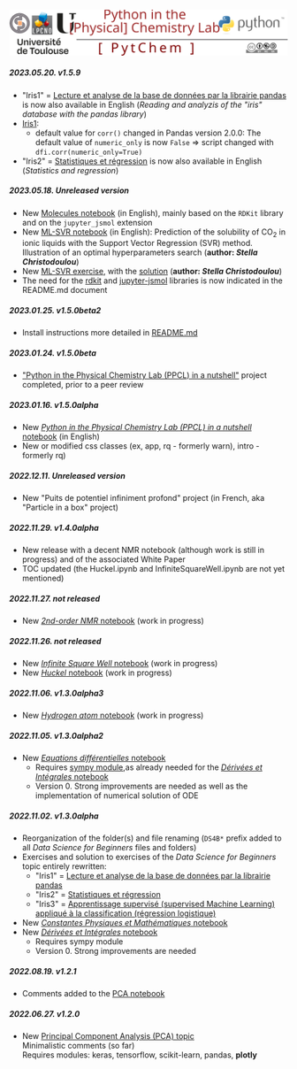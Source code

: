 <a name="top"></a>

[<img width="700px" src="./config/svg/PytChemBanner.svg"/>](#top)

##### **2023.05.20. v1.5.9**
- "Iris1" = [Lecture et analyse de la base de données par la librairie pandas](./Exercices-DS4B/DS4B-Iris1-Exercice.ipynb) is now also available in English (*Reading and analyzis of the "iris" database with the pandas library*)
- [Iris1](./DS4B-Iris1.ipynb):
    - default value for `corr()` changed in Pandas version 2.0.0: The default value of `numeric_only` is now `False` => script changed with `dfi.corr(numeric_only=True)`
- "Iris2" = [Statistiques et régression](./DS4B-Iris2.ipynb) is now also available in English (*Statistics and regression*)

##### **2023.05.18. Unreleased version**
- New [Molecules notebook](./Molecules.ipynb) (in English), mainly based on the ```RDKit``` library and on the ```jupyter_jsmol``` extension
- New [ML-SVR notebook](./DS4B-CO2_solubility-SVR.ipynb) (in English): Prediction of the solubility of CO<sub>2</sub> in ionic liquids with the Support Vector Regression (SVR) method. Illustration of an optimal hyperparameters search (**author: *Stella Christodoulou***)
- New [ML-SVR exercise](./DS4B-Exercices/DS4B-CO2_solubility-SVR-Exercise.ipynb), with the [solution](/DS4B-Exercices/DS4B-CO2_solubility-SVR-ExerciseWithAnswer.ipynb) (**author: *Stella Christodoulou***)
- The need for the [rdkit](https://www.rdkit.org/) and [jupyter-jsmol](https://pypi.org/project/jupyter-jsmol/) libraries is now indicated in the README.md document

##### **2023.01.25. v1.5.0beta2**
- Install instructions more detailed in [README.md](./README.md) 

##### **2023.01.24. v1.5.0beta**
- ["Python in the Physical Chemistry Lab (PPCL) in a nutshell"](./PPCL.ipynb) project completed, prior to a peer review

##### **2023.01.16. v1.5.0alpha**
- New [*Python in the Physical Chemistry Lab (PPCL) in a nutshell* notebook](./PPCL.ipynb) (in English)
- New or modified css classes (ex, app, rq - formerly warn), intro -formerly rq)

##### **2022.12.11. Unreleased version**
- New "Puits de potentiel infiniment profond" project (in French, aka "Particle in a box" project)

##### **2022.11.29. v1.4.0alpha**
- New release with a decent NMR notebook (although work is still in progress) and of the associated White Paper
- TOC updated (the Huckel.ipynb and InfiniteSquareWell.ipynb are not yet mentioned)

##### **2022.11.27. not released**
- New [*2nd-order NMR* notebook](./NMR.ipynb) (work in progress)

##### **2022.11.26. not released**
- New [*Infinite Square Well* notebook](./InfiniteSquareWell.ipynb) (work in progress)
- New [*Huckel* notebook](./Huckel.ipynb) (work in progress)

##### **2022.11.06. v1.3.0alpha3**
- New [*Hydrogen atom* notebook](./HydrogenAtom.ipynb) (work in progress)
 
##### **2022.11.05. v1.3.0alpha2**
- New [*Equations différentielles* notebook](./DeriveesIntegrales2.ipynb)
    - Requires [sympy module](https://www.sympy.org/en/index.html),as already needed for the [*Dérivées et Intégrales* notebook](./DeriveesIntegrales1.ipynb)
    - Version 0. Strong improvements are needed as well as the implementation of numerical solution of ODE

##### **2022.11.02. v1.3.0alpha**

- Reorganization of the folder(s) and file renaming (`DS4B*` prefix added to all *Data Science for Beginners* files and folders)
- Exercises and solution to exercises of the *Data Science for Beginners* topic entirely rewritten:
    - "Iris1" = [Lecture et analyse de la base de données par la librairie pandas](./Exercices-DS4B/DS4B-Iris1-Exercice.ipynb)
    - "Iris2" = [Statistiques et régression](./Exercices-DS4B/DS4B-Iris2-Exercice.ipynb)
    - "Iris3" = [Apprentissage supervisé (supervised Machine Learning) appliqué à la classification (régression logistique)](./Exercices-DS4B/DS4B-Iris3-Exercice.ipynb)
- New [*Constantes Physiques et Mathématiques* notebook](./Constantes.ipynb)
- New [*Dérivées et Intégrales* notebook](./DeriveesIntegrales1.ipynb)
    - Requires sympy module
    - Version 0. Strong improvements are needed

##### **2022.08.19. v1.2.1**

- Comments added to the [PCA notebook](./DataSc4Beginners-IrisPCA.ipynb)

##### **2022.06.27. v1.2.0**

- New [Principal Component Analysis (PCA) topic](./DataSc4Beginners-IrisPCA.ipynb)<br>
Minimalistic comments (so far)<br>
Requires modules: keras, tensorflow, scikit-learn, pandas, **plotly**
